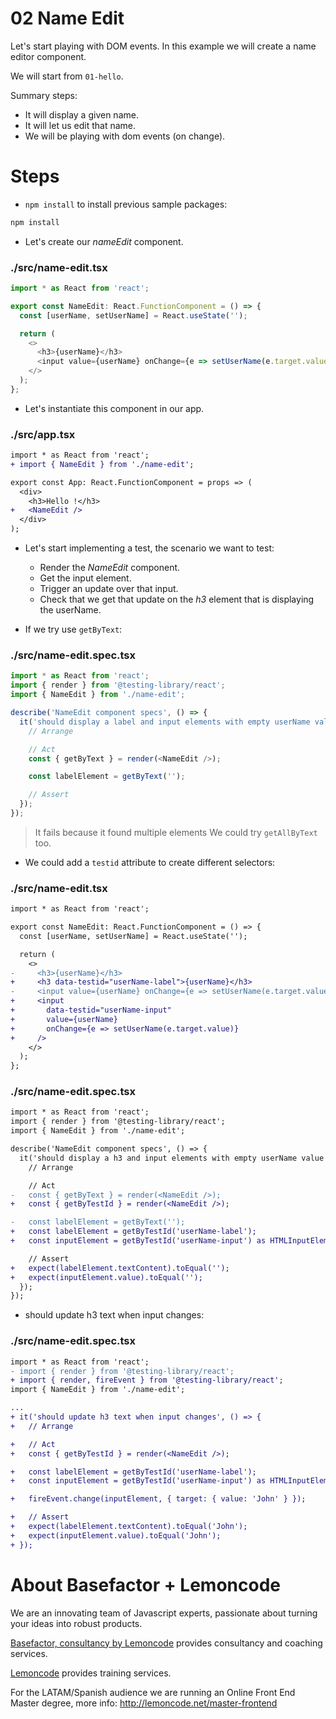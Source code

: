 # 02 Name Edit

Let's start playing with DOM events. In this example we will create a name editor component.

We will start from `01-hello`.

Summary steps:

- It will display a given name.
- It will let us edit that name.
- We will be playing with dom events (on change).

# Steps

- `npm install` to install previous sample packages:

```bash
npm install
```

- Let's create our _nameEdit_ component.

### ./src/name-edit.tsx

```javascript
import * as React from 'react';

export const NameEdit: React.FunctionComponent = () => {
  const [userName, setUserName] = React.useState('');

  return (
    <>
      <h3>{userName}</h3>
      <input value={userName} onChange={e => setUserName(e.target.value)} />
    </>
  );
};
```

- Let's instantiate this component in our app.

### ./src/app.tsx

```diff
import * as React from 'react';
+ import { NameEdit } from './name-edit';

export const App: React.FunctionComponent = props => (
  <div>
    <h3>Hello !</h3>
+   <NameEdit />
  </div>
);

```

- Let's start implementing a test, the scenario we want to test:

  - Render the _NameEdit_ component.
  - Get the input element.
  - Trigger an update over that input.
  - Check that we get that update on the _h3_ element that is displaying the userName.

- If we try use `getByText`:

### ./src/name-edit.spec.tsx

```javascript
import * as React from 'react';
import { render } from '@testing-library/react';
import { NameEdit } from './name-edit';

describe('NameEdit component specs', () => {
  it('should display a label and input elements with empty userName value', () => {
    // Arrange

    // Act
    const { getByText } = render(<NameEdit />);

    const labelElement = getByText('');

    // Assert
  });
});
```

> It fails because it found multiple elements
> We could try `getAllByText` too.

- We could add a `testid` attribute to create different selectors:

### ./src/name-edit.tsx

```diff
import * as React from 'react';

export const NameEdit: React.FunctionComponent = () => {
  const [userName, setUserName] = React.useState('');

  return (
    <>
-     <h3>{userName}</h3>
+     <h3 data-testid="userName-label">{userName}</h3>
-     <input value={userName} onChange={e => setUserName(e.target.value)} />
+     <input
+       data-testid="userName-input"
+       value={userName}
+       onChange={e => setUserName(e.target.value)}
+     />
    </>
  );
};

```

### ./src/name-edit.spec.tsx

```diff
import * as React from 'react';
import { render } from '@testing-library/react';
import { NameEdit } from './name-edit';

describe('NameEdit component specs', () => {
  it('should display a h3 and input elements with empty userName value', () => {
    // Arrange

    // Act
-   const { getByText } = render(<NameEdit />);
+   const { getByTestId } = render(<NameEdit />);

-   const labelElement = getByText('');
+   const labelElement = getByTestId('userName-label');
+   const inputElement = getByTestId('userName-input') as HTMLInputElement;

    // Assert
+   expect(labelElement.textContent).toEqual('');
+   expect(inputElement.value).toEqual('');
  });
});

```

- should update h3 text when input changes:

### ./src/name-edit.spec.tsx

```diff
import * as React from 'react';
- import { render } from '@testing-library/react';
+ import { render, fireEvent } from '@testing-library/react';
import { NameEdit } from './name-edit';

...
+ it('should update h3 text when input changes', () => {
+   // Arrange

+   // Act
+   const { getByTestId } = render(<NameEdit />);

+   const labelElement = getByTestId('userName-label');
+   const inputElement = getByTestId('userName-input') as HTMLInputElement;

+   fireEvent.change(inputElement, { target: { value: 'John' } });

+   // Assert
+   expect(labelElement.textContent).toEqual('John');
+   expect(inputElement.value).toEqual('John');
+ });

```

# About Basefactor + Lemoncode

We are an innovating team of Javascript experts, passionate about turning your ideas into robust products.

[Basefactor, consultancy by Lemoncode](http://www.basefactor.com) provides consultancy and coaching services.

[Lemoncode](http://lemoncode.net/services/en/#en-home) provides training services.

For the LATAM/Spanish audience we are running an Online Front End Master degree, more info: http://lemoncode.net/master-frontend
